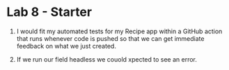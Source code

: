 # Lab 8 - Starter

1. I would fit my automated tests for my Recipe app within a GitHub action that runs whenever code is pushed so that we can get immediate feedback on what we just created.

2. If we run our field headless we couold xpected to see an error.

